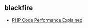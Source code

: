 ## blackfire
- [PHP Code Performance Explained](https://blackfire.io/docs/php/training-resources/book/index)